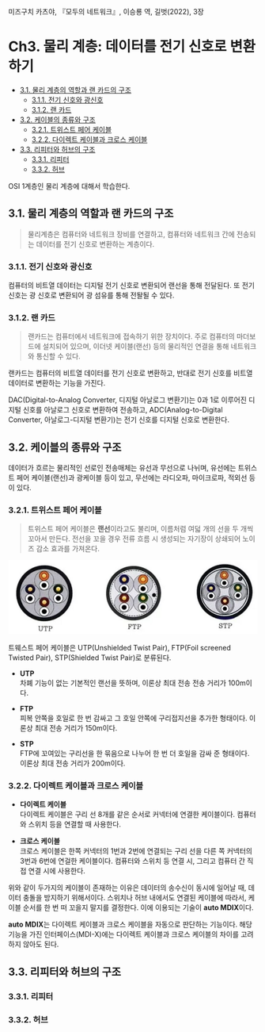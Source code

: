 미즈구치 카츠야, 『모두의 네트워크』, 이승룡 역, 길벗(2022), 3장

# Ch3. 물리 계층: 데이터를 전기 신호로 변환하기 <!-- omit in toc -->

- [3.1. 물리 계층의 역할과 랜 카드의 구조](#31-물리-계층의-역할과-랜-카드의-구조)
  - [3.1.1. 전기 신호와 광신호](#311-전기-신호와-광신호)
  - [3.1.2. 랜 카드](#312-랜-카드)
- [3.2. 케이블의 종류와 구조](#32-케이블의-종류와-구조)
  - [3.2.1. 트위스트 페어 케이블](#321-트위스트-페어-케이블)
  - [3.2.2. 다이렉트 케이블과 크로스 케이블](#322-다이렉트-케이블과-크로스-케이블)
- [3.3. 리피터와 허브의 구조](#33-리피터와-허브의-구조)
  - [3.3.1. 리피터](#331-리피터)
  - [3.3.2. 허브](#332-허브)

OSI 1계층인 물리 계층에 대해서 학습한다.

## 3.1. 물리 계층의 역할과 랜 카드의 구조

> 물리계층은 컴퓨터와 네트워크 장비를 연결하고, 컴퓨터와 네트워크 간에 전송되는 데이터를 전기 신호로 변환하는 계층이다.

### 3.1.1. 전기 신호와 광신호

컴퓨터의 비트열 데이터는 디지털 전기 신호로 변환되어 랜선을 통해 전달된다. 또 전기 신호는 광 신호로 변환되어 광 섬유를 통해 전돨될 수 있다.

### 3.1.2. 랜 카드

> 랜카드는 컴퓨터에서 네트워크에 접속하기 위한 장치이다. 주로 컴퓨터의 마더보드에 설치되어 있으며, 이더넷 케이블(랜선) 등의 물리적인 연결을 통해 네트워크와 통신할 수 있다.

랜카드는 컴퓨터의 비트열 데이터를 전기 신호로 변환하고, 반대로 전기 신호를 비트열 데이터로 변환하는 기능을 가진다.

DAC(Digital-to-Analog Converter, 디지털 아날로그 변환기)는 0과 1로 이루어진 디지털 신호를 아날로그 신호로 변환하여 전송하고, ADC(Analog-to-Digital Converter, 아날로그-디지털 변환기)는 전기 신호를 디지털 신호로 변환한다.

## 3.2. 케이블의 종류와 구조

데이터가 흐르는 물리적인 선로인 전송매체는 유선과 무선으로 나뉘며, 유선에는 트위스트 페어 케이블(랜선)과 광케이블 등이 있고, 무선에는 라디오파, 마이크로파, 적외선 등이 있다.

### 3.2.1. 트위스트 페어 케이블

> 트위스트 페어 케이블은 **랜선**이라고도 불리며, 이름처럼 여덟 개의 선을 두 개씩 꼬아서 만든다. 전선을 꼬을 경우 전류 흐름 시 생성되는 자기장이 상쇄되어 노이즈 감소 효과를 가져온다.

<img src="./images/UTP_FTP_STP.jpg" width=700/>

트웨스트 페어 케이블은 UTP(Unshielded Twist Pair), FTP(Foil screened Twisted Pair), STP(Shielded Twist Pair)로 분류된다.

- **UTP**  
  차폐 기능이 없는 기본적인 랜선을 뜻하며, 이론상 최대 전송 전송 거리가 100m이다.

- **FTP**  
  피복 안쪽을 호일로 한 번 감싸고 그 호일 안쪽에 구리접지선을 추가한 형태이다. 이론상 최대 전송 거리가 150m이다.

- **STP**  
  FTP에 꼬여있는 구리선을 한 묶음으로 나누어 한 번 더 호일을 감싸 준 형태이다. 이론상 최대 전송 거리가 200m이다.

### 3.2.2. 다이렉트 케이블과 크로스 케이블

- **다이렉트 케이블**  
  다이렉트 케이블은 구리 선 8개를 같은 순서로 커넥터에 연결한 케이블이다. 컴퓨터와 스위치 등을 연결할 때 사용한다.

- **크로스 케이블**  
  크로스 케이블은 한쪽 커넥터의 1번과 2번에 연결되는 구리 선을 다른 쪽 커넥터의 3번과 6번에 연걸한 케이블이다. 컴퓨터와 스위치 등 연결 시, 그리고 컴퓨터 간 직접 연결 시에 사용한다.

위와 같이 두가지의 케이블이 존재하는 이유은 데이터의 송수신이 동시에 일어날 때, 데이터 충돌을 방지하기 위해서이다. 스위치나 허브 내에서도 연결된 케이블에 따라서, 케이블 순서를 한 번 떠 꼬을지 말지를 결정한다. 이에 이용되는 기술이 **auto MDIX**이다.

**auto MDIX**는 다이렉트 케이블과 크로스 케이블을 자동으로 판단하는 기능이다. 해당 기능을 가진 인터페이스(MDI-X)에는 다이렉트 케이블과 크로스 케이블의 차이를 고려하지 않아도 된다.

## 3.3. 리피터와 허브의 구조

### 3.3.1. 리피터

### 3.3.2. 허브
